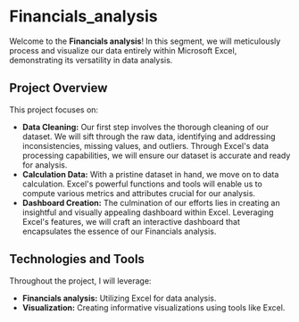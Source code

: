 # Financials_analysis
Welcome to the **Financials analysis**! In this segment, we will meticulously process and visualize our data entirely within Microsoft Excel, demonstrating its versatility in data analysis.

## Project Overview
This project focuses on:
- **Data Cleaning:** Our first step involves the thorough cleaning of our dataset. We will sift through the raw data, identifying and addressing inconsistencies, missing values, and outliers. Through Excel's data processing capabilities, we will ensure our dataset is accurate and ready for analysis.
- **Calculation Data:** With a pristine dataset in hand, we move on to data calculation. Excel's powerful functions and tools will enable us to compute various metrics and attributes crucial for our analysis. 
- **Dashboard Creation:** The culmination of our efforts lies in creating an insightful and visually appealing dashboard within Excel. Leveraging Excel's features, we will craft an interactive dashboard that encapsulates the essence of our Financials analysis.

## Technologies and Tools

Throughout the project, I will leverage:
- **Financials analysis:** Utilizing Excel for data analysis.
- **Visualization:** Creating informative visualizations using tools like Excel.
